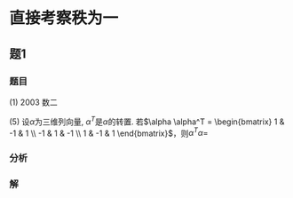 # 直接考察秩为一 

## 题1
### 题目

(1) 2003 数二

(5) 设$\alpha$为三维列向量, $\alpha^T$是$\alpha$的转置. 若$\alpha \alpha^T = \begin{bmatrix} 1 & -1 & 1 \\ -1 & 1 & -1 \\ 1 & -1 & 1 \end{bmatrix}$，则$\alpha^T \alpha =$
### 分析
### 解